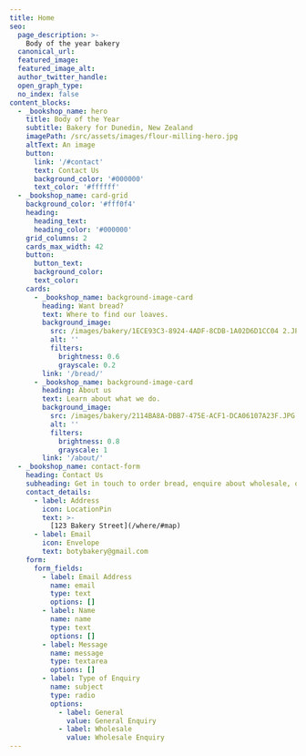 ```yaml
---
title: Home
seo:
  page_description: >-
    Body of the year bakery
  canonical_url:
  featured_image:
  featured_image_alt:
  author_twitter_handle:
  open_graph_type:
  no_index: false
content_blocks:
  - _bookshop_name: hero
    title: Body of the Year
    subtitle: Bakery for Dunedin, New Zealand
    imagePath: /src/assets/images/flour-milling-hero.jpg
    altText: An image
    button:
      link: '/#contact'
      text: Contact Us
      background_color: '#000000'
      text_color: '#ffffff'
  - _bookshop_name: card-grid
    background_color: '#fff0f4'
    heading:
      heading_text:
      heading_color: '#000000'
    grid_columns: 2
    cards_max_width: 42
    button:
      button_text:
      background_color:
      text_color:
    cards:
      - _bookshop_name: background-image-card
        heading: Want bread?
        text: Where to find our loaves.
        background_image:
          src: /images/bakery/1ECE93C3-8924-4ADF-8CDB-1A02D6D1CC04 2.JPG
          alt: ''
          filters:
            brightness: 0.6
            grayscale: 0.2
        link: '/bread/'
      - _bookshop_name: background-image-card
        heading: About us
        text: Learn about what we do.
        background_image:
          src: /images/bakery/2114BA8A-DBB7-475E-ACF1-DCA06107A23F.JPG
          alt: ''
          filters:
            brightness: 0.8
            grayscale: 1
        link: '/about/'
  - _bookshop_name: contact-form
    heading: Contact Us
    subheading: Get in touch to order bread, enquire about wholesale, or ask us a question!
    contact_details:
      - label: Address
        icon: LocationPin
        text: >-
          [123 Bakery Street](/where/#map)
      - label: Email
        icon: Envelope
        text: botybakery@gmail.com
    form:
      form_fields:
        - label: Email Address
          name: email
          type: text
          options: []
        - label: Name
          name: name
          type: text
          options: []
        - label: Message
          name: message
          type: textarea
          options: []
        - label: Type of Enquiry
          name: subject
          type: radio
          options:
            - label: General
              value: General Enquiry
            - label: Wholesale
              value: Wholesale Enquiry
---
```

